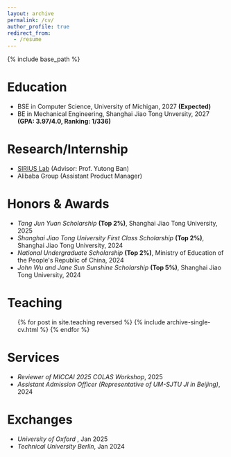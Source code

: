 ```yaml
---
layout: archive
permalink: /cv/
author_profile: true
redirect_from:
  - /resume
---
```


{% include base_path %}

# Education
* BSE in Computer Science, University of Michigan, 2027 **(Expected)**
* BE in Mechanical Engineering, Shanghai Jiao Tong Unversity, 2027 **(GPA: 3.97/4.0, Ranking: 1/336)**

# Research/Internship
* [SIRIUS Lab](https://banyutong.github.io/sirius_lab_website/index.html#research) (Advisor: Prof. Yutong Ban)
* Alibaba Group (Assistant Product Manager)

# Honors & Awards
- _Tang Jun Yuan Scholarship_ **(Top 2%)**, Shanghai Jiao Tong University, 2025
- _Shanghai Jiao Tong University First Class Scholarship_ **(Top 2%)**, Shanghai Jiao Tong University, 2024
- _National Undergraduate Scholarship_ **(Top 2%)**, Ministry of Education of the People's Republic of China, 2024
- _John Wu and Jane Sun Sunshine Scholarship_ **(Top 5%)**, Shanghai Jiao Tong University, 2024

# Teaching
  <ul>{% for post in site.teaching reversed %}
    {% include archive-single-cv.html %}
  {% endfor %}</ul>
  
# Services
- _Reviewer of MICCAI 2025 COLAS Workshop_, 2025
- _Assistant Admission Officer (Representative of UM-SJTU JI in Beijing)_, 2024

# Exchanges
- _University of Oxford_ , Jan 2025
- _Technical University Berlin_, Jan 2024
